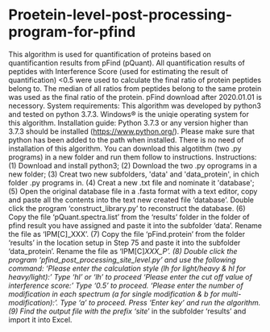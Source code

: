 # Proetein-level-post-processing-program-for-pfind
This algorithm is used for quantification of proteins based on quantificantion results from pFind (pQuant). All quantification results of peptides with Interference Score (used for estimating the result of quantification) <0.5 were used to calculate the final ratio of protein peptides belong to. The median of all ratios from peptides belong to the same protein was used as the final ratio of the protein.
pFind download after 2020.01.01 is necessory.
System requirements: This algorithm was developed by python3 and tested on python 3.7.3. Windows® is the uniqie operating system for this algorithm.
Installation guide: Python 3.7.3 or any version higher than 3.7.3 should be installed (https://www.python.org/). Please make sure that python has been added to the path when installed. There is no need of installation of this algorithm. You can download this algotithm (two .py programs) in a new folder and run them follow to instructions.
Instructions: (1) Download and install python3; (2) Download the two .py oprograms in a new folder; (3) Creat two new subfolders, 'data' and 'data_protein', in chich folder .py programs in. (4) Creat a new .txt file and nominate it 'database'; (5) Open the original database file in a .fasta format with a text editor, copy and paste all the contents into the text new created file ‘database’. Double click the program ‘construct_library.py’ to reconstruct the database. (6) Copy the file ‘pQuant.spectra.list’ from the ‘results’ folder in the folder of pfind result you have assigned and paste it into the subfolder ‘data’. Rename the file as ‘IPM[C]_XXX’. (7) Copy the file ‘pFind.protein’ from the folder ‘results’ in the location setup in Step 75 and paste it into the subfolder ‘data_protein’. Rename the file as ‘IPM[C]_XXX_P’.
    (8) Double click the program ‘pfind_post_processing_site_level.py’ and use the following command:
        ‘Please enter the calculation style (lh for light/heavy & hl for heavy/light):’ Type ‘hl’ or ‘lh’ to proceed
        ‘Please enter the cut off value of interference score:’ Type ‘0.5’ to proceed.
        ‘Please enter the number of modification in each spectrum (a for single modification & b for multi-modification):’. Type ‘a’ to proceed. Press ‘Enter key’ and run the    algorithm. 
    (9) Find the output file with the prefix ‘site_’ in the subfolder ‘results’ and import it into Excel.
